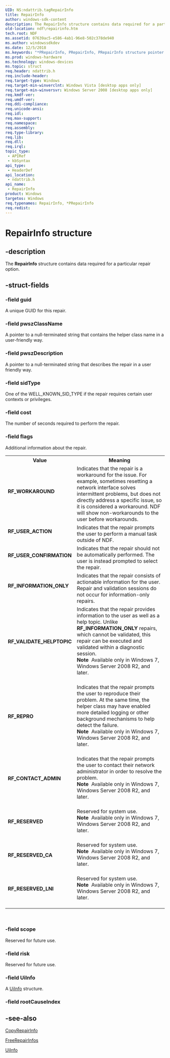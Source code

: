```yaml
---
UID: NS:ndattrib.tagRepairInfo
title: RepairInfo
author: windows-sdk-content
description: The RepairInfo structure contains data required for a particular repair option.
old-location: ndf\repairinfo.htm
tech.root: NDF
ms.assetid: 07639ac5-e586-4ab1-96e8-502c378de940
ms.author: windowssdkdev
ms.date: 12/5/2018
ms.keywords: "*PRepairInfo, PRepairInfo, PRepairInfo structure pointer [NDF], RF_CONTACT_ADMIN, RF_INFORMATION_ONLY, RF_REPRO, RF_RESERVED, RF_RESERVED_CA, RF_RESERVED_LNI, RF_USER_ACTION, RF_USER_CONFIRMATION, RF_VALIDATE_HELPTOPIC, RF_WORKAROUND, RepairInfo, RepairInfo structure [NDF], ndattrib/PRepairInfo, ndattrib/RepairInfo, ndf.repairinfo"
ms.prod: windows-hardware
ms.technology: windows-devices
ms.topic: struct
req.header: ndattrib.h
req.include-header: 
req.target-type: Windows
req.target-min-winverclnt: Windows Vista [desktop apps only]
req.target-min-winversvr: Windows Server 2008 [desktop apps only]
req.kmdf-ver: 
req.umdf-ver: 
req.ddi-compliance: 
req.unicode-ansi: 
req.idl: 
req.max-support: 
req.namespace: 
req.assembly: 
req.type-library: 
req.lib: 
req.dll: 
req.irql: 
topic_type:
 - APIRef
 - kbSyntax
api_type:
 - HeaderDef
api_location:
 - ndattrib.h
api_name:
 - RepairInfo
product: Windows
targetos: Windows
req.typenames: RepairInfo, *PRepairInfo
req.redist: 
---
```


# RepairInfo structure


## -description


The <b>RepairInfo</b> structure contains data required for a particular repair option.


## -struct-fields




### -field guid

A unique GUID for this repair.


### -field pwszClassName

A pointer to a null-terminated  string that contains the helper class name in a user-friendly way.


### -field pwszDescription

A pointer to a null-terminated string that describes the repair in a user friendly way.


### -field sidType

One of the WELL_KNOWN_SID_TYPE if the repair requires certain user contexts or privileges.


### -field cost

The number of seconds required to perform the repair.


### -field flags

Additional information about the repair.

<table>
<tr>
<th>Value</th>
<th>Meaning</th>
</tr>
<tr>
<td width="40%"><a id="RF_WORKAROUND"></a><a id="rf_workaround"></a><dl>
<dt><b>RF_WORKAROUND</b></dt>
</dl>
</td>
<td width="60%">
Indicates that the repair is a workaround for the issue.  For example, sometimes resetting a network interface solves intermittent problems, but does not directly address a specific issue, so it is considered a workaround.  NDF will show non-workarounds to the user before workarounds.

</td>
</tr>
<tr>
<td width="40%"><a id="RF_USER_ACTION"></a><a id="rf_user_action"></a><dl>
<dt><b>RF_USER_ACTION</b></dt>
</dl>
</td>
<td width="60%">
Indicates that the repair prompts the user to perform a manual task outside of NDF.

</td>
</tr>
<tr>
<td width="40%"><a id="RF_USER_CONFIRMATION"></a><a id="rf_user_confirmation"></a><dl>
<dt><b>RF_USER_CONFIRMATION</b></dt>
</dl>
</td>
<td width="60%">
Indicates that the repair should not be automatically performed.  The user is instead prompted to select the repair.

</td>
</tr>
<tr>
<td width="40%"><a id="RF_INFORMATION_ONLY"></a><a id="rf_information_only"></a><dl>
<dt><b>RF_INFORMATION_ONLY</b></dt>
</dl>
</td>
<td width="60%">
Indicates that the repair consists of actionable information for the user.  Repair and validation sessions do not occur for information-only repairs.

</td>
</tr>
<tr>
<td width="40%"><a id="RF_VALIDATE_HELPTOPIC"></a><a id="rf_validate_helptopic"></a><dl>
<dt><b>RF_VALIDATE_HELPTOPIC</b></dt>
</dl>
</td>
<td width="60%">
Indicates that the repair provides information to the user as well as a help topic. Unlike <b>RF_INFORMATION_ONLY</b> repairs, which cannot be validated, this repair can be executed and validated within a diagnostic session.

<div class="alert"><b>Note</b>  Available only in Windows 7, Windows Server 2008 R2, and later.</div>
<div> </div>
</td>
</tr>
<tr>
<td width="40%"><a id="RF_REPRO"></a><a id="rf_repro"></a><dl>
<dt><b>RF_REPRO</b></dt>
</dl>
</td>
<td width="60%">
Indicates that the repair prompts the user to reproduce their problem. At the same time, the helper class may have enabled more detailed logging or other background mechanisms to help detect the failure.

<div class="alert"><b>Note</b>  Available only in Windows 7, Windows Server 2008 R2, and later.</div>
<div> </div>
</td>
</tr>
<tr>
<td width="40%"><a id="RF_CONTACT_ADMIN"></a><a id="rf_contact_admin"></a><dl>
<dt><b>RF_CONTACT_ADMIN</b></dt>
</dl>
</td>
<td width="60%">
Indicates that the repair prompts the user to contact their network administrator in order to resolve the problem.

<div class="alert"><b>Note</b>  Available only in Windows 7, Windows Server 2008 R2, and later.</div>
<div> </div>
</td>
</tr>
<tr>
<td width="40%"><a id="RF_RESERVED"></a><a id="rf_reserved"></a><dl>
<dt><b>RF_RESERVED</b></dt>
</dl>
</td>
<td width="60%">
Reserved for system use.

<div class="alert"><b>Note</b>  Available only in Windows 7, Windows Server 2008 R2, and later.</div>
<div> </div>
</td>
</tr>
<tr>
<td width="40%"><a id="RF_RESERVED_CA"></a><a id="rf_reserved_ca"></a><dl>
<dt><b>RF_RESERVED_CA</b></dt>
</dl>
</td>
<td width="60%">
Reserved for system use.

<div class="alert"><b>Note</b>  Available only in Windows 7, Windows Server 2008 R2, and later.</div>
<div> </div>
</td>
</tr>
<tr>
<td width="40%"><a id="RF_RESERVED_LNI"></a><a id="rf_reserved_lni"></a><dl>
<dt><b>RF_RESERVED_LNI</b></dt>
</dl>
</td>
<td width="60%">
Reserved for system use.

<div class="alert"><b>Note</b>  Available only in Windows 7, Windows Server 2008 R2, and later.</div>
<div> </div>
</td>
</tr>
</table>
 


### -field scope

Reserved for future use.


### -field risk

Reserved for future use.


### -field UiInfo

A <a href="https://msdn.microsoft.com/62d3c908-8fc4-4bd9-94ac-94dfcf8db395">UiInfo</a> structure.


### -field rootCauseIndex

 




## -see-also




<a href="https://msdn.microsoft.com/a1147ce6-9a90-4a46-8fe4-da3353391a13">CopyRepairInfo</a>



<a href="https://msdn.microsoft.com/c40f9d10-8d9e-4c79-ac0b-fa88608888f1">FreeRepairInfos</a>



<a href="https://msdn.microsoft.com/62d3c908-8fc4-4bd9-94ac-94dfcf8db395">UiInfo</a>
 

 

